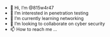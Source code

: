 - 👋 Hi, I’m @815w4r47
- 👀 I’m interested in penetration testing
- 🌱 I’m currently learning networking
- 💞️ I’m looking to collaborate on cyber security
- 📫 How to reach me ...

<!---
815w4r47/815w4r47 is a ✨ special ✨ repository because its `README.md` (this file) appears on your GitHub profile.
You can click the Preview link to take a look at your changes.
--->

